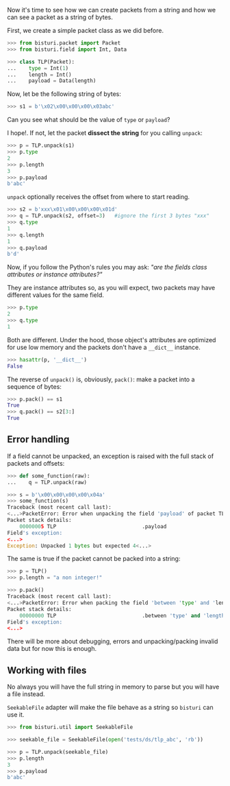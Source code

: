 Now it's time to see how we can create packets from a string
and how we can see a packet as a string of bytes.

First, we create a simple packet class as we did before.

```python
>>> from bisturi.packet import Packet
>>> from bisturi.field import Int, Data

>>> class TLP(Packet):
...    type = Int(1)
...    length = Int()
...    payload = Data(length)
```

Now, let be the following string of bytes:

```python
>>> s1 = b'\x02\x00\x00\x00\x03abc'
```

Can you see what should be the value of `type` or `payload`?

I hope!. If not, let the packet **dissect the string** for you
calling `unpack`:

```python
>>> p = TLP.unpack(s1)
>>> p.type
2
>>> p.length
3
>>> p.payload
b'abc'
```

`unpack` optionally receives the offset from where to
start reading.

```python
>>> s2 = b'xxx\x01\x00\x00\x00\x01d'
>>> q = TLP.unpack(s2, offset=3)   #ignore the first 3 bytes "xxx"
>>> q.type
1
>>> q.length
1
>>> q.payload
b'd'
```

Now, if you follow the Python's rules you may ask: *"are the fields
class attributes or instance attributes?"*

They are instance attributes so, as you will expect, two packets
may have different values for the same field.

```python
>>> p.type
2
>>> q.type
1
```

Both are different. Under the hood, those object's attributes are optimized
for use low memory and the packets don't have a `__dict__` instance.

```python
>>> hasattr(p, '__dict__')
False
```

The reverse of `unpack()` is, obviously, `pack()`: make a packet into
a sequence of bytes:

```python
>>> p.pack() == s1
True
>>> q.pack() == s2[3:]
True
```


## Error handling

If a field cannot be unpacked, an exception is raised with the full
stack of packets and offsets:

```python
>>> def some_function(raw):
...    q = TLP.unpack(raw)

>>> s = b'\x00\x00\x00\x00\x04a'
>>> some_function(s)
Traceback (most recent call last):
<...>PacketError: Error when unpacking the field 'payload' of packet TLP at 00000005: Unpacked 1 bytes but expected 4
Packet stack details:
    00000005 TLP                            .payload
Field's exception:
<...>
Exception: Unpacked 1 bytes but expected 4<...>
```

The same is true if the packet cannot be packed into a string:

```python
>>> p = TLP()
>>> p.length = "a non integer!"

>>> p.pack()
Traceback (most recent call last):
<...>PacketError: Error when packing the field 'between 'type' and 'length'' of packet TLP at 00000000: <...> argument <...> integer
Packet stack details:
    00000000 TLP                            .between 'type' and 'length'
Field's exception:
<...>
```

There will be more about debugging, errors and unpacking/packing invalid data
but for now this is enough.

## Working with files

No always you will have the full string in memory to parse
but you will have a file instead.

`SeekableFile` adapter will make the file behave as a string so
`bisturi` can use it.

```python
>>> from bisturi.util import SeekableFile

>>> seekable_file = SeekableFile(open('tests/ds/tlp_abc', 'rb'))

>>> p = TLP.unpack(seekable_file)
>>> p.length
3
>>> p.payload
b'abc'
```

